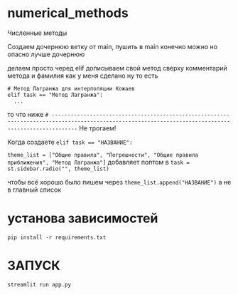 # numerical_methods
Численные методы

Создаем дочернюю ветку от main, пушить в main конечно можно но опасно лучше дочернюю

делаем просто черед elif дописываем свой метод сверху комментарий метода и фамилия как у меня сделано
ну то есть 
```
# Метод Лагранжа для интерполяции Кожаев
elif task == "Метод Лагранжа":
  ...
```


то что ниже 
`# ----------------------------------------------------------------------------------------------------------------------------------------------------`
Не трогаем!


Когда создаете `elif task == "НАЗВАНИЕ":`


`theme_list = ["Общие правила", "Погрешности", "Общие правила приближения", "Метод Лагранжа"]`
добавляет поптом в `task = st.sidebar.radio("", theme_list)`

чтобы всё хорошо было пишем через `theme_list.append("НАЗВАНИЕ")`
а не в главный список



# установа зависимостей 
`pip install -r requirements.txt`


# ЗАПУСК
`streamlit run app.py`
